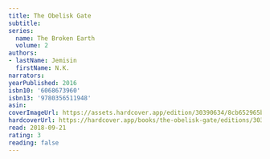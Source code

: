 ```yaml
---
title: The Obelisk Gate
subtitle:
series:
  name: The Broken Earth
  volume: 2
authors:
- lastName: Jemisin
  firstName: N.K.
narrators:
yearPublished: 2016
isbn10: '6068673960'
isbn13: '9780356511948'
asin:
coverImageUrl: https://assets.hardcover.app/edition/30390634/8cb652965bdca668eb7999fd142eff5ca9cd0e5e.jpeg
hardcoverUrl: https://hardcover.app/books/the-obelisk-gate/editions/30390634
read: 2018-09-21
rating: 3
reading: false
---
```

